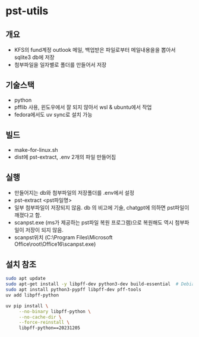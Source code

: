 # pst-utils

## 개요

- KFS의 fund계정 outlook 메일, 백업받은 파일로부터 메일내용을을 뽑아서 sqlite3 db에 저장
- 첨부파일을 일자별로 폴더를 만들어서 저장

## 기술스택

- python
- pfflib 사용, 윈도우에서 잘 되지 않아서 wsl & ubuntu에서 작업
- fedora에서도 uv sync로 설치 가능

## 빌드

- make-for-linux.sh 
- dist에 pst-extract, .env  2개의 파일 만들어짐

## 실행

- 만들어지는 db와 첨부파일의 저장폴더를 .env에서 설정
- pst-extract <pst파일명>
- 일부 첨부파일이 저장되지 않음. db 의 비고에 기술, chatgpt에 의하면 pst파일이 깨졌다고 함.
- scanpst.exe (ms가 제공하는 pst파일 복원 프로그램)으로 복원해도 역시 첨부파일이 저장이 되지 않음.
- scanpst위치 (C:\\Program Files\\Microsoft Office\\root\\Office16\\scanpst.exe)

## 설치 참조
```bash
sudo apt update
sudo apt-get install -y libpff-dev python3-dev build-essential  # Debian/Ubuntu
sudo apt install python3-pypff libpff-dev pff-tools
uv add libpff-python

uv pip install \
     --no-binary libpff-python \
     --no-cache-dir \
     --force-reinstall \
     libpff-python==20231205
```